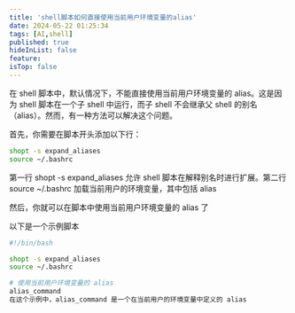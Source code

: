 ```yaml
---
title: 'shell脚本如何直接使用当前用户环境变量的alias'
date: 2024-05-22 01:25:34
tags: [AI,shell]
published: true
hideInList: false
feature: 
isTop: false
---
```

在 shell 脚本中，默认情况下，不能直接使用当前用户环境变量的 alias。这是因为 shell 脚本在一个子 shell 中运行，而子 shell 不会继承父 shell 的别名（alias）。然而，有一种方法可以解决这个问题。

首先，你需要在脚本开头添加以下行：
```bash
shopt -s expand_aliases
source ~/.bashrc
```
第一行 shopt -s expand_aliases 允许 shell 脚本在解释别名时进行扩展。第二行 source ~/.bashrc 加载当前用户的环境变量，其中包括 alias

然后，你就可以在脚本中使用当前用户环境变量的 alias 了

以下是一个示例脚本
```bash
#!/bin/bash

shopt -s expand_aliases
source ~/.bashrc

# 使用当前用户环境变量的 alias
alias_command
在这个示例中，alias_command 是一个在当前用户的环境变量中定义的 alias
```